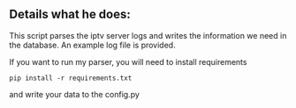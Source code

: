## Details what he does:
This script parses the iptv server logs and writes the information we need in the database. An example log file is provided.

If you want to run my parser, you will need to install requirements
```
pip install -r requirements.txt
```
and write your data to the config.py